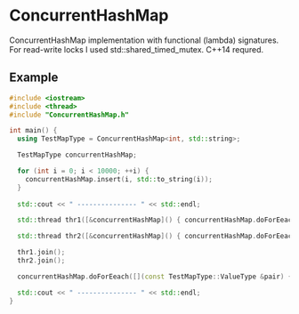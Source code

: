 # ConcurrentHashMap

ConcurrentHashMap implementation with functional (lambda) signatures. For read-write locks I used std::shared_timed_mutex.
C++14 requred.

## Example

```c++
#include <iostream>
#include <thread>
#include "ConcurrentHashMap.h"

int main() {
  using TestMapType = ConcurrentHashMap<int, std::string>;

  TestMapType concurrentHashMap;

  for (int i = 0; i < 10000; ++i) {
    concurrentHashMap.insert(i, std::to_string(i));
  }
  
  std::cout << " --------------- " << std::endl;

  std::thread thr1([&concurrentHashMap]() { concurrentHashMap.doForEeach([](TestMapType::ValueType &pair) { pair.second.append("+1"); }); });

  std::thread thr2([&concurrentHashMap]() { concurrentHashMap.doForEeach([](TestMapType::ValueType &pair) { pair.second.append("+2"); }); });

  thr1.join();
  thr2.join();

  concurrentHashMap.doForEeach([](const TestMapType::ValueType &pair) { std::cout << pair.first << " [" << pair.second << "]" << std::endl; });

  std::cout << " --------------- " << std::endl;
}
```
